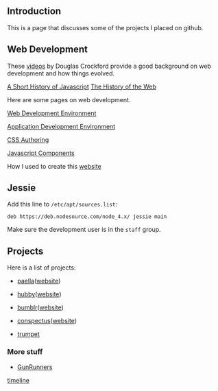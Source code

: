## Introduction

This is a page that discusses some of the projects I placed 
on github.

## Web Development

These [videos](https://www.youtube.com/playlist?list=PL7664379246A246CB) by
Douglas Crockford provide a good background on web development and how 
things evolved.

[A Short History of Javascript](https://www.w3.org/community/webed/wiki/A_Short_History_of_JavaScript)
[The History of the Web](https://www.w3.org/community/webed/wiki/The_history_of_the_Web)


Here are some pages on web development.

[Web Development Environment](#pages/web-development-environment)

[Application Development Environment](#pages/application-development-environment)

[CSS Authoring](#pages/css-authoring)

[Javascript Components](#pages/javascript-components)

How I used to create this [website](#pages/github-pages)



## Jessie

Add this line to ```/etc/apt/sources.list```:

```deb https://deb.nodesource.com/node_4.x/ jessie main```


Make sure the development user is in the ```staff``` group.



## Projects

Here is a list of projects:

- [paella](https://github.com/umeboshi2/paella)([website](paella))

- [hubby](https://github.com/umeboshi2/hubby)([website](hubby))

- [bumblr](https://github.com/umeboshi2/bumblr)([website](bumblr))

- [conspectus](https://github.com/umeboshi2/conspectus)([website](conspectus))

- [trumpet](https://github.com/umeboshi2/trumpet)


### More stuff

- [GunRunners](https://github.com/umeboshi2/lamentations-of-the-hattiesburg-gun-runners)


[timeline](#pages/timeline)
